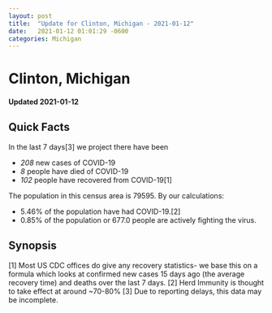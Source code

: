 ```yaml
---
layout: post
title:  "Update for Clinton, Michigan - 2021-01-12"
date:   2021-01-12 01:01:29 -0600
categories: Michigan
---
```


# Clinton, Michigan
#### Updated 2021-01-12

## Quick Facts

In the last 7 days[3] we project there have been
- *208* new cases of COVID-19
- *8* people have died of COVID-19
- *102* people have recovered from COVID-19[1]

The population in this census area is 79595. By our calculations:
- 5.46% of the population have had COVID-19.[2]
- 0.85% of the population or 677.0 people are actively fighting the virus.

## Synopsis




[1] Most US CDC offices do give any recovery statistics- we base this on a formula which looks at confirmed new cases
15 days ago (the average recovery time) and deaths over the last 7 days.
[2] Herd Immunity is thought to take effect at around ~70-80%
[3] Due to reporting delays, this data may be incomplete. 
    